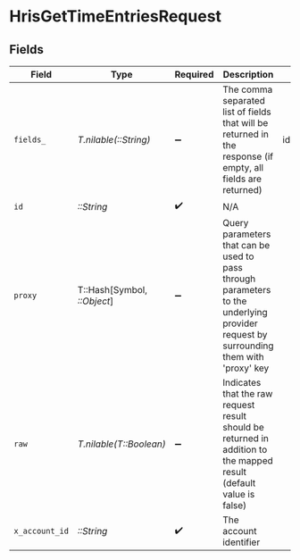 # HrisGetTimeEntriesRequest


## Fields

| Field                                                                                                                                        | Type                                                                                                                                         | Required                                                                                                                                     | Description                                                                                                                                  | Example                                                                                                                                      |
| -------------------------------------------------------------------------------------------------------------------------------------------- | -------------------------------------------------------------------------------------------------------------------------------------------- | -------------------------------------------------------------------------------------------------------------------------------------------- | -------------------------------------------------------------------------------------------------------------------------------------------- | -------------------------------------------------------------------------------------------------------------------------------------------- |
| `fields_`                                                                                                                                    | *T.nilable(::String)*                                                                                                                        | :heavy_minus_sign:                                                                                                                           | The comma separated list of fields that will be returned in the response (if empty, all fields are returned)                                 | id,remote_id,employee_id,remote_employee_id,start_time,end_time,hours_worked,break_duration,labor_type,location,status,created_at,updated_at |
| `id`                                                                                                                                         | *::String*                                                                                                                                   | :heavy_check_mark:                                                                                                                           | N/A                                                                                                                                          |                                                                                                                                              |
| `proxy`                                                                                                                                      | T::Hash[Symbol, *::Object*]                                                                                                                  | :heavy_minus_sign:                                                                                                                           | Query parameters that can be used to pass through parameters to the underlying provider request by surrounding them with 'proxy' key         |                                                                                                                                              |
| `raw`                                                                                                                                        | *T.nilable(T::Boolean)*                                                                                                                      | :heavy_minus_sign:                                                                                                                           | Indicates that the raw request result should be returned in addition to the mapped result (default value is false)                           |                                                                                                                                              |
| `x_account_id`                                                                                                                               | *::String*                                                                                                                                   | :heavy_check_mark:                                                                                                                           | The account identifier                                                                                                                       |                                                                                                                                              |